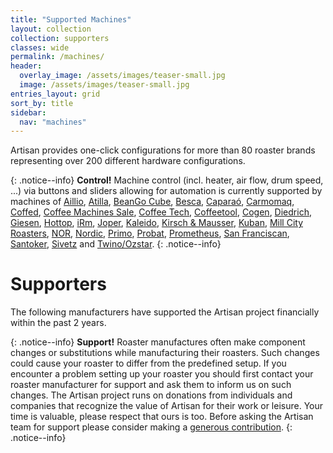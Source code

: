 ```yaml
---
title: "Supported Machines"
layout: collection
collection: supporters
classes: wide
permalink: /machines/
header:
  overlay_image: /assets/images/teaser-small.jpg
  image: /assets/images/teaser-small.jpg
entries_layout: grid
sort_by: title
sidebar:
  nav: "machines"
---
```


Artisan provides one-click configurations for more than 80 roaster brands representing over 200 different hardware configurations. 

{: .notice--info}
**Control!**
Machine control (incl. heater, air flow, drum speed, ...) via buttons and sliders allowing for automation is currently supported by machines of [Aillio](/machines/aillio),  [Atilla](/machines/atilla), [BeanGo Cube](/machines/beango), [Besca](/machines/besca), [Caparaó](/machines/caparao), [Carmomaq](/machines/carmomaq), [Coffed](/machines/coffed), [Coffee Machines Sale](/machines/cms), [Coffee Tech](/machines/coffeetech), [Coffeetool](/machines/coffeetool), [Cogen](/machines/cogen), [Diedrich](/machines/diedrich), [Giesen](/machines/giesen), [Hottop](/machines/hottop), [iRm](/machines/iRm), [Joper](/machines/joper), [Kaleido](/machines/kaleido), [Kirsch & Mausser](/machines/kirsch), [Kuban](/machines/kuban), [Mill City Roasters](/machines/mcr), [NOR](/machines/nor), [Nordic](/machines/nordic), [Primo](/machines/primo), [Probat](/machines/probat), [Prometheus](/machines/prometheus/), [San Franciscan](/machines/sf), [Santoker](/machines/santoker), [Sivetz](/machines/sivetz) and [Twino/Ozstar](/machines/twino-ozstar).
{: .notice--info}

<!--
# Partners

We especially thank our partners for pushing this project forward. Machines of our partners receive prioritised development updates, joint customer support as well as a one year [artisan.plus](https://artisan.plus/) PRO subscription for free.

<p align="center">
  <a href="/machines/probat/"><img width="460" height="300" src="/assets/images/probat-logo.jpg"></a><br>
  Sample Roaster • Probatone II • P & G Series • UG & G45 Retro
</p>
-->


# Supporters

The following manufacturers have supported the Artisan project financially within the past 2 years.

{: .notice--info}
**Support!**
Roaster manufactures often make component changes or substitutions while manufacturing their roasters.  Such changes could cause your roaster to differ from the predefined setup.  If you encounter a problem setting up your roaster you should first contact your roaster manufacturer for support and ask them to inform us on such changes.    The Artisan project runs on donations from individuals and companies that recognize the value of Artisan for their work or leisure. Your time is valuable, please respect that ours is too.  Before asking the Artisan team for support please consider making a [generous contribution](/donate/).
{: .notice--info}